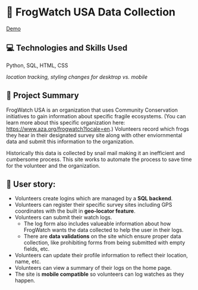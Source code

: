 # 🐸 FrogWatch USA Data Collection

[Demo](https://www.youtube.com/watch?v=w2pvLD0pS7w&ab_channel=Allie)

## 💻 Technologies and Skills Used
Python, SQL, HTML, CSS

<i>location tracking, styling changes for desktrop vs. mobile</i>

## 📝 Project Summary
FrogWatch USA is an organization that uses Community Conservation initiatives to gain information about specific fragile ecosystems. (You can learn more about this specific organization here: <https://www.aza.org/frogwatch?locale=en>.) Volunteers record which frogs they hear in their designated survey site along with other enviornmental data and submit this information to the organization. 

Historically this data is collected by snail mail making it an inefficient and cumbersome process. This site works to automate the process to save time for the volunteer and the organization.

## 🧑 User story:
* Volunteers create logins which are managed by a **SQL backend**.
* Volunteers can register their specific survey sites including GPS coordinates with the built in **geo-locator feature**.
* Volunteers can submit their watch logs.
  * The log form also includes valueable information about how FrogWatch wants the data collected to help the user in their logs.
  * There are **data validations** on the site which ensure proper data collection, like prohibiting forms from being submitted with empty fields, etc. 
* Volunteers can update their profile information to reflect their location, name, etc.
* Volunteers can view a summary of their logs on the home page.
* The site is **mobile compatible** so volunteers can log watches as they happen.
